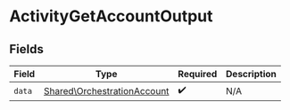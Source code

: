 # ActivityGetAccountOutput


## Fields

| Field                                                                      | Type                                                                       | Required                                                                   | Description                                                                |
| -------------------------------------------------------------------------- | -------------------------------------------------------------------------- | -------------------------------------------------------------------------- | -------------------------------------------------------------------------- |
| `data`                                                                     | [Shared\OrchestrationAccount](../../Models/Shared/OrchestrationAccount.md) | :heavy_check_mark:                                                         | N/A                                                                        |